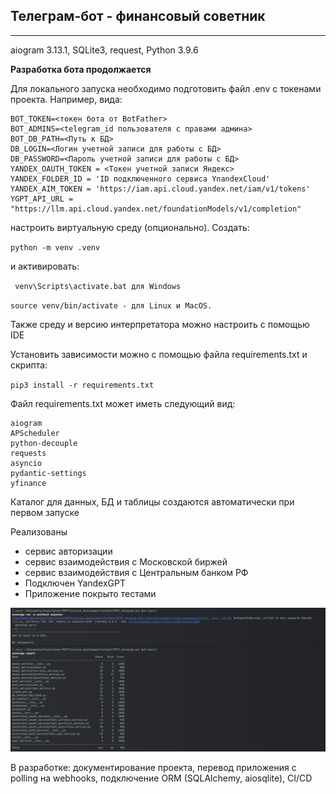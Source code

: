 ## Телеграм-бот - финансовый советник
<hr>
aiogram 3.13.1, SQLite3, request, Python 3.9.6

**Разработка бота продолжается**

Для локального запуска необходимо подготовить файл .env с токенами проекта. Например, вида:

```
BOT_TOKEN=<токен бота от BotFather>
BOT_ADMINS=<telegram_id пользователя с правами админа>
BOT_DB_PATH=<Путь к БД>
DB_LOGIN=<Логин учетной записи для работы с БД>
DB_PASSWORD=<Пароль учетной записи для работы с БД>
YANDEX_OAUTH_TOKEN = <Токен учетной записи Яндекс>
YANDEX_FOLDER_ID = 'ID подключенного сервиса YnandexCloud'
YANDEX_AIM_TOKEN = 'https://iam.api.cloud.yandex.net/iam/v1/tokens'
YGPT_API_URL = "https://llm.api.cloud.yandex.net/foundationModels/v1/completion"
```
настроить виртуальную среду (опционально). Создать:

`python -m venv .venv`

и активировать:

`
venv\Scripts\activate.bat для Windows`

`source venv/bin/activate - для Linux и MacOS.`

Также среду и версию интерпретатора можно настроить с помощью IDE

Установить зависимости можно с помощью файла requirements.txt и скрипта:

`pip3 install -r requirements.txt`

Файл requirements.txt может иметь следующий вид:

```
aiogram
APScheduler
python-decouple
requests
asyncio
pydantic-settings
yfinance
```

Каталог для данных, БД и таблицы создаются автоматически при первом запуске

Реализованы 
* сервис авторизации
* сервис взаимодействия с Московской биржей
* сервис взаимодействия с Центральным банком РФ
* Подключен YandexGPT
* Приложение покрыто тестами

![coverage_report](img/coverage_report.png)

В разработке: документирование проекта, перевод приложения с polling на webhooks, подключение ORM (SQLAlchemy, aiosqlite), CI/CD